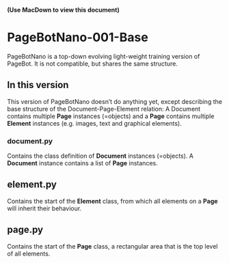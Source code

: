 **(Use MacDown to view this document)**


# PageBotNano-001-Base
PageBotNano is a top-down evolving light-weight training version of PageBot. It is not compatible, but shares the same structure. 

## In this version

This version of PageBotNano doesn’t do anything yet, except describing the base structure of the Document-Page-Element relation: A Document contains multiple **Page** instances (=objects) and a **Page** contains multiple **Element** instances (e.g. images, text and graphical elements).

### document.py

Contains the class definition of **Document** instances (=objects). A **Document** instance contains a list of **Page** instances.

## element.py 

Contains the start of the **Element** class, from which all elements on a **Page** will inherit their behaviour.

## page.py

Contains the start of the **Page** class, a rectangular area that is the top level of all elements.